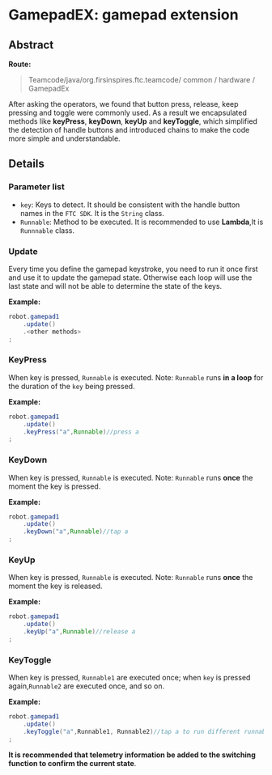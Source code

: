 # GamepadEX: gamepad extension

## Abstract

**Route:**
> Teamcode/java/org.firsinspires.ftc.teamcode/ common / hardware / GamepadEx

After asking the operators, we found that button press, release, keep pressing and toggle were  commonly used. As a result we encapsulated methods like **keyPress**, **keyDown**, **keyUp** and **keyToggle**, which simplified the detection of handle buttons and introduced chains to make the code more simple and understandable.

## Details

### Parameter list

- ```key```: Keys to detect. It should be consistent with the handle button names in the ```FTC SDK```.  It is the ```String``` class.
- ```Runnable```: Method to be executed.  It is recommended to use **Lambda**,It is ``Runnnable`` class.

### Update

Every time you define the gamepad keystroke, you need to run it once first and use it to update the gamepad state. Otherwise each loop will use the last state and will not be able to determine the state of the keys.

**Example:**

```java
robot.gamepad1
    .update()
    .<other methods>
;
```

### KeyPress
When key is pressed, ```Runnable``` is executed. Note: ```Runnable``` runs **in a loop** for the duration of the ``key`` being pressed.

**Example:**

```java
robot.gamepad1
    .update()
    .keyPress("a",Runnable)//press a
;
```

### KeyDown
When key is pressed, ```Runnable``` is executed. Note: ```Runnable``` runs **once** the moment the key is pressed.

**Example:**

```java
robot.gamepad1
    .update()
    .keyDown("a",Runnable)//tap a
;
```

### KeyUp

When key is pressed, ```Runnable``` is executed. Note: ```Runnable``` runs **once** the moment the key is released.

**Example:**

```java
robot.gamepad1
    .update()
    .keyUp("a",Runnable)//release a
;
```

### KeyToggle

When key is pressed, ```Runnable1``` are executed once; when ```key``` is pressed again,```Runnable2``` are executed once, and so on.

**Example:**

```java
robot.gamepad1
    .update()
    .keyToggle("a",Runnable1, Runnable2)//tap a to run different runnable
;
```

**It is recommended that telemetry information be added to the switching function to confirm the current state**.